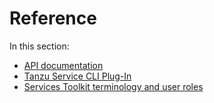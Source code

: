 # Reference

In this section:

- [API documentation](api/index.hbs.md)
- [Tanzu Service CLI Plug-In](tanzu-service-cli.hbs.md)
- [Services Toolkit terminology and user roles](terminology-and-user-roles.hbs.md)
